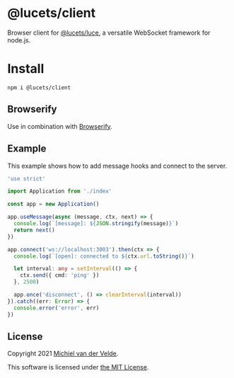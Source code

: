 # @lucets/client

Browser client for [@lucets/luce](http://github.com/lucets/luce), a
versatile WebSocket framework for node.js.

# Install

```
npm i @lucets/client
```

## Browserify

Use in combination with [Browserify](http://browserify.org/).

## Example

This example shows how to add message hooks and connect
to the server.

```ts
'use strict'

import Application from './index'

const app = new Application()

app.useMessage(async (message, ctx, next) => {
  console.log(`[message]: ${JSON.stringify(message)}`)
  return next()
})

app.connect('ws://localhost:3003').then(ctx => {
  console.log(`[open]: connected to ${ctx.url.toString()}`)

  let interval: any = setInterval(() => {
    ctx.send({ cmd: 'ping' })
  }, 2500)

  app.once('disconnect', () => clearInterval(interval))
}).catch((err: Error) => {
  console.error('error', err)
})
```

## License

Copyright 2021 [Michiel van der Velde](https://michielvdvelde.nl).

This software is licensed under [the MIT License](LICENSE).
